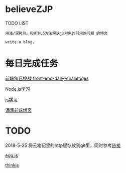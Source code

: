 # believeZJP
TODO LIST


	用浅/深拷贝、和HTML5方法解决js对象的引用的问题 的博文

	write a blog.



# 每日完成任务

[前端每日挑战 front-end-daily-challenges ](https://github.com/comehope/front-end-daily-challenges)


Node.js学习

[js学习](https://github.com/mqyqingfeng/Blog/blob/master/README.md)

[滴滴前端博客](https://github.com/DDFE/DDFE-blog)

# TODO

2018-5-25 
将云笔记里的http缓存放到git里，同时参考[链接](https://segmentfault.com/a/1190000015019753?utm_source=index-hottest)


[egg.js](http://eggjs.org/zh-cn/)

[thinkjs](https://thinkjs.org/)